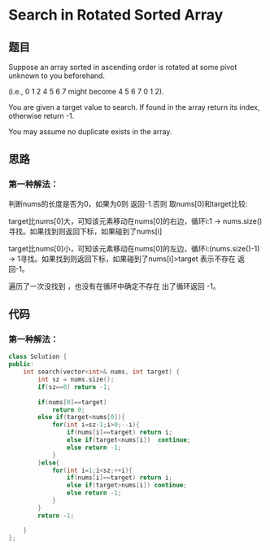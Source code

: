# Search in Rotated Sorted Array


## 题目

Suppose an array sorted in ascending order is rotated at some pivot unknown to you beforehand.

(i.e., 0 1 2 4 5 6 7 might become 4 5 6 7 0 1 2).

You are given a target value to search. If found in the array return its index, otherwise return -1.

You may assume no duplicate exists in the array.

## 思路
### 第一种解法：

判断nums的长度是否为0，如果为0则 返回-1.否则 取nums[0]和target比较:  
   
<p>target比nums[0]大，可知该元素移动在nums[0]的右边，循环i:1 -> nums.size()寻找。如果找到则返回下标，如果碰到了nums[i]<target 表示不存在 返回-1。<br>
<p>target比nums[0]小，可知该元素移动在nums[0]的左边，循环i:(nums.size()-1) -> 1寻找。如果找到则返回下标，如果碰到了nums[i]>target 表示不存在 返回-1。<br>
<p>遍历了一次没找到 ，也没有在循环中确定不存在 出了循环返回 -1。 <br>

## 代码

### 第一种解法：
```cpp
class Solution {
public:
    int search(vector<int>& nums, int target) {
        int sz = nums.size();
        if(sz==0) return -1;
        
        if(nums[0]==target) 
            return 0;
        else if(target<nums[0]){
            for(int i=sz-1;i>0;--i){
                if(nums[i]==target) return i;
                else if(target<nums[i])  continue;
                else return -1; 
            }
        }else{
            for(int i=1;i<sz;++i){
                if(nums[i]==target) return i;
                else if(target>nums[i]) continue;
                else return -1;
            }
        }
        return -1;

    }
};

```

